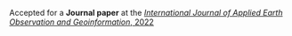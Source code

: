 Accepted for a <b>Journal paper</b> at the <a href="https://doi.org/10.1016/j.jag.2022.102804"><em> International Journal of Applied Earth Observation and Geoinformation</em>, 2022</a>
